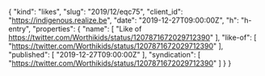 {
  "kind": "likes",
  "slug": "2019/12/eqc75",
  "client_id": "https://indigenous.realize.be",
  "date": "2019-12-27T09:00:00Z",
  "h": "h-entry",
  "properties": {
    "name": [
      "Like of https://twitter.com/Worthikids/status/1207871672029712390"
    ],
    "like-of": [
      "https://twitter.com/Worthikids/status/1207871672029712390"
    ],
    "published": [
      "2019-12-27T09:00:00Z"
    ],
    "syndication": [
      "https://twitter.com/Worthikids/status/1207871672029712390"
    ]
  }
}
